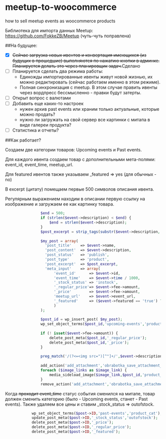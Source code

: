 # meetup-to-woocommerce
how to sell meetup events as woocommerce products

Библиотека для импорта данных Meetup: https://github.com/FokkeZB/Meetup (чуть-чуть поправлена)

##На будущее: 

- [x] ~~Сейчас загрузка новых ивентов и конвертация имеющихся (из будущих в прошедшие) выполняются по нажатию кнопки в админке. Планируется делать это через планировщик задач.~~Сделано
- [ ] Планируется сделать два режима работы:
  * Единожды импортированные ивенты живут новой жизнью, их можно редактировать (сейчас работаем именно в этом режиме).
  * Полная синхронизация с meetup. В этом случае править ивенты через вордпресс бессмысленно - правки будут затерты.
- [ ] Открыт вопрос с валютами
- [ ] Добавить еще каких-то настроек
  * нужен архив past events или храним только актуальные, которые можно продать?
  * нужно ли загружать на свой сервер все картинки с митапа в виде галереи продукта?
- [ ] Статистика и отчеты? 

##Как работает?

Создаем две категории товаров: Upcoming events и Past events.

Для каждого ивента создаем товар с дополнительными мета-полями: event_id, event_time, meetup_url.

Для featured ивентов также указываем _featured => yes (для обычных - no)

В excerpt (цитату) помещаем первые 500 символов описания ивента.

Регулярным выражением находим в описании первую ссылку на изображение и загружаем ее как картинку товара.

```php
                $end = 500;
                if (strlen($event->description) < $end) {
                    $end = strlen($event->description);
                }
                $post_excerpt = strip_tags(substr($event->description, 0, $end)) . '... ';
                 
                $my_post = array(
    			  'post_title'    => $event->name,
    			  'post_content'  => $event->description,
    			  'post_status'   => 'publish',
    			  'post_type'     => 'product',
    			  'post_excerpt'  => $post_excerpt,
    			  'meta_input'    => array(
    			      'event_id'      => $event->id,
    			      'event_time'    => $event->time / 1000,
    			      '_stock_status' => 'instock',
    			      '_regular_price'=> $event->fee->amount,
    			      '_price'        => $event->fee->amount,
    			      'meetup_url'    => $event->event_url,
    			      '_featured'     => ($event->featured == 'true') ? 'yes':'no'
    			      )
    			);
    			
    			$post_id = wp_insert_post( $my_post);
    			wp_set_object_terms($post_id,'upcoming-events','product_cat');
   
    			if (! isset($event->fee->amount)) {
    			    delete_post_meta($post_id,'_regular_price');
    			    delete_post_meta($post_id,'_price');
    			}
    			
    			preg_match('/(?<=<img src=")[^"]+/',$event->description,$image_links);
    			
    			add_action('add_attachment','obrabotka_save_attachment_id');
    			foreach ($image_links as $image_link) {
    			    media_sideload_image($image_link,$post_id,'product_'.$post_id.'_image');
    			}
    			remove_action('add_attachment','obrabotka_save_attachment_id');
```



Когда ~~проходит event_time~~ статус события сменился на митапе, товар должен сменить категорию (было - Upcoming events, станет - Past events). Также удаляем все цены и ставим _stock_status => outofstock.

```php
            wp_set_object_terms($post->ID,'past-events','product_cat');
            update_post_meta($post->ID,'_stock_status','outofstock');
            delete_post_meta($post->ID,'_price');
            delete_post_meta($post->ID,'_regular_price');
            delete_post_meta($post->ID,'_featured');
```

